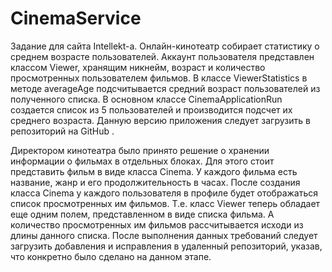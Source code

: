 # CinemaService
Задание для сайта Intellekt-a.
Онлайн-кинотеатр собирает статистику о среднем возрасте пользователей. Аккаунт пользователя представлен классом Viewer, хранящим никнейм, возраст и количество просмотренных пользователем фильмов. В классе ViewerStatistics в методе averageAge подсчитывается средний возраст пользователей из полученного списка. В основном классе CinemaApplicationRun создается список из 5 пользователей и производится подсчет их среднего возраста. Данную версию приложения следует загрузить в репозиторий на GitHub .

Директором кинотеатра было принято решение о хранении информации о фильмах в отдельных блоках. Для этого стоит представить фильм в виде класса Cinema. У каждого фильма есть название, жанр и его продолжительность в часах. После создания класса Cinema у каждого пользователя в профиле будет отображаться список просмотренных им фильмов. Т.е. класс Viewer теперь обладает еще одним полем, представленном в виде списка фильма. А количество просмотренных им фильмов рассчитывается исходи из длины данного списка. После выполнения данных требований следует загрузить добавления и исправления в удаленный репозиторий, указав, что конкретно было сделано на данном этапе.
